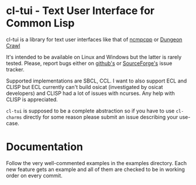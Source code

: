 # cl-tui - Text User Interface for Common Lisp

cl-tui is a library for text user interfaces like that of
[ncmpcpp](http://screenshots.debian.net/screenshots/000/012/942/large.png)
or [Dungeon Crawl](http://screenshots.debian.net/screenshots/000/001/023/large.png)

It's intended to be available on Linux and Windows but the latter is rarely
tested. Please, report bugs either on
[github's](https://github.com/naryl/cl-tui/issues) or
[SourceForge's](https://sourceforge.net/p/cl-tui/tickets/) issue tracker.

Supported implementations are SBCL, CCL. I want to also support ECL and CLISP
but ECL currently can't build osicat (investigated by osicat developers) and
CLISP had a lot of issues with ncurses. Any help with CLISP is appreciated.

`cl-tui` is supposed to be a complete abstraction so if you have to use
`cl-charms` directly for some reason please submit an issue describing your use-case.

# Documentation

Follow the very well-commented examples in the examples directory. Each new
feature gets an example and all of them are checked to be in working order on
every commit.
